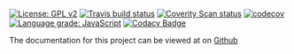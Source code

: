 [![License: GPL v2](https://img.shields.io/badge/License-GPL%20v2-blue.svg)](https://www.gnu.org/licenses/old-licenses/gpl-2.0.en.html)
[![Travis build status](https://travis-ci.org/mark-kendall/torc.svg?branch=master)](https://travis-ci.org/mark-kendall/torc)
[![Coverity Scan status](https://img.shields.io/coverity/scan/15519.svg)](https://scan.coverity.com/projects/mark-kendall-torc)
[![codecov](https://codecov.io/gh/mark-kendall/torc/branch/master/graph/badge.svg)](https://codecov.io/gh/mark-kendall/torc)
[![Language grade: JavaScript](https://img.shields.io/lgtm/grade/javascript/g/mark-kendall/torc.svg?logo=lgtm&logoWidth=18)](https://lgtm.com/projects/g/mark-kendall/torc/context:javascript)
[![Codacy Badge](https://api.codacy.com/project/badge/Grade/b20ffb829f624ddc8627675b931af220)](https://www.codacy.com/app/mark-kendall/torc?utm_source=github.com&amp;utm_medium=referral&amp;utm_content=mark-kendall/torc&amp;utm_campaign=Badge_Grade)

The documentation for this project can be viewed at on [Github](https://mark-kendall.github.io)
